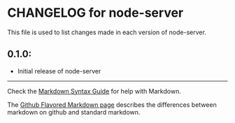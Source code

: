 # CHANGELOG for node-server

This file is used to list changes made in each version of node-server.

## 0.1.0:

* Initial release of node-server

- - -
Check the [Markdown Syntax Guide](http://daringfireball.net/projects/markdown/syntax) for help with Markdown.

The [Github Flavored Markdown page](http://github.github.com/github-flavored-markdown/) describes the differences between markdown on github and standard markdown.
